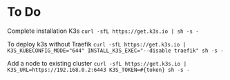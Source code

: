 # To Do

Complete installation K3s
```curl -sfL https://get.k3s.io | sh -s -```

To deploy k3s without Traefik
```curl -sfL https://get.k3s.io | K3S_KUBECONFIG_MODE="644" INSTALL_K3S_EXEC="--disable traefik" sh -s -```

Add a node to existing cluster
```curl -sfL https://get.k3s.io | K3S_URL=https://192.168.0.2:6443 K3S_TOKEN=#{token} sh -s -```